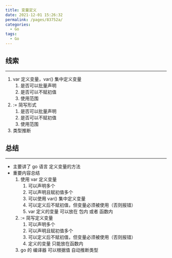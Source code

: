 ```yaml
---
title: 变量定义
date: 2021-12-01 15:26:32
permalink: /pages/83752a/
categories: 
  - Go
tags: 
  - Go
---
```

## 线索

---

1. var 定义变量，var() 集中定义变量
    1. 是否可以批量声明
    2. 是否可以不赋初值
    3. 使用范围
2. := 简写形式
    1. 是否可以批量声明
    2. 是否可以不赋初值
    3. 使用范围
3. 类型推断

## 总结

---

* 主要讲了 go 语言 定义变量的方法
* 重要内容总结
  1. 使用 var 定义变量
      1. 可以声明多个
      2. 可以声明且赋初值多个
      3. 可以使用 var() 集中定义变量
      4. 可以定义后不赋初值，但变量必须被使用（否则报错）
      5. var 定义的变量 可以放在 包内 或者 函数内
  2. := 简写定义变量
      1. 可以声明多个
      2. 可以声明且赋初值多个
      4. 可以定义后不赋初值，但变量必须被使用（否则报错）
      5. 定义的变量 只能放在函数内
  3. go 的 编译器 可以根据值 自动推断类型
